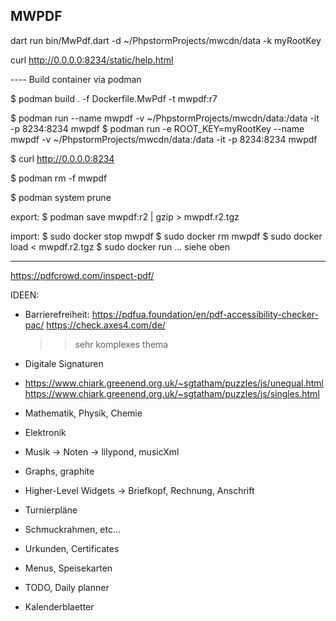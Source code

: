 MWPDF
-----

dart run bin/MwPdf.dart -d ~/PhpstormProjects/mwcdn/data -k myRootKey

curl http://0.0.0.0:8234/static/help.html



---- Build container via podman

$ podman build . -f Dockerfile.MwPdf -t mwpdf:r7

$ podman run --name mwpdf -v ~/PhpstormProjects/mwcdn/data:/data -it -p 8234:8234 mwpdf
$ podman run -e ROOT_KEY=myRootKey --name mwpdf -v ~/PhpstormProjects/mwcdn/data:/data -it -p 8234:8234 mwpdf

$ curl http://0.0.0.0:8234

$ podman rm -f mwpdf

$ podman system prune


export:
$ podman save mwpdf:r2 | gzip > mwpdf.r2.tgz

import:
$ sudo docker stop mwpdf
$ sudo docker rm mwpdf
$ sudo docker load < mwpdf.r2.tgz
$ sudo docker run ... siehe oben



---------

https://pdfcrowd.com/inspect-pdf/


IDEEN:

- Barrierefreiheit: https://pdfua.foundation/en/pdf-accessibility-checker-pac/
  https://check.axes4.com/de/
  >> sehr komplexes thema
- Digitale Signaturen

- https://www.chiark.greenend.org.uk/~sgtatham/puzzles/js/unequal.html
  https://www.chiark.greenend.org.uk/~sgtatham/puzzles/js/singles.html
- Mathematik, Physik, Chemie
- Elektronik
- Musik -> Noten -> lilypond, musicXml
- Graphs, graphite

- Higher-Level Widgets -> Briefkopf, Rechnung, Anschrift
- Turnierpläne
- Schmuckrahmen, etc...
- Urkunden, Certificates
- Menus, Speisekarten
- TODO, Daily planner
- Kalenderblaetter

